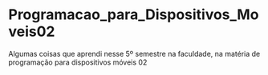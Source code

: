 # Programacao_para_Dispositivos_Moveis02
Algumas coisas que aprendi nesse 5º semestre na faculdade, na matéria de programação para dispositivos móveis 02
